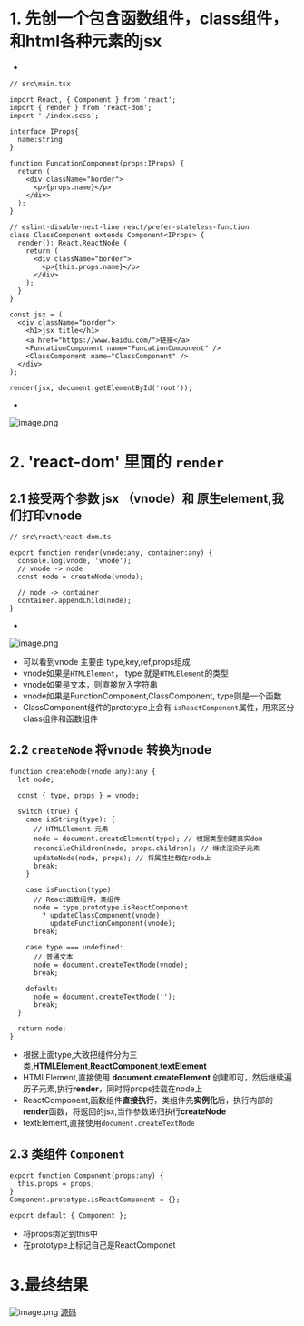 # 1. 先创一个包含函数组件，class组件，和html各种元素的jsx

+

```
// src\main.tsx

import React, { Component } from 'react';
import { render } from 'react-dom';
import './index.scss';

interface IProps{
  name:string
}

function FuncationComponent(props:IProps) {
  return (
    <div className="border">
      <p>{props.name}</p>
    </div>
  );
}

// eslint-disable-next-line react/prefer-stateless-function
class ClassComponent extends Component<IProps> {
  render(): React.ReactNode {
    return (
      <div className="border">
        <p>{this.props.name}</p>
      </div>
    );
  }
}

const jsx = (
  <div className="border">
    <h1>jsx title</h1>
    <a href="https://www.baidu.com/">链接</a>
    <FuncationComponent name="FuncationComponent" />
    <ClassComponent name="ClassComponent" />
  </div>
);

render(jsx, document.getElementById('root'));
```

+
![image.png](https://upload-images.jianshu.io/upload_images/25820166-c5aa2c54a7df34c0.png?imageMogr2/auto-orient/strip%7CimageView2/2/w/1240)

# 2. 'react-dom' 里面的 `render`

## 2.1 接受两个参数 jsx （vnode）和 原生element,我们打印vnode

```
// src\react\react-dom.ts

export function render(vnode:any, container:any) {
  console.log(vnode, 'vnode');
  // vnode -> node
  const node = createNode(vnode);

  // node -> container
  container.appendChild(node);
}
```

+
![image.png](https://upload-images.jianshu.io/upload_images/25820166-7d52b361a8cc9abd.png?imageMogr2/auto-orient/strip%7CimageView2/2/w/1240)

+ 可以看到vnode 主要由 type,key,ref,props组成
+ vnode如果是`HTMLElement`， type 就是`HTMLElement`的类型
+ vnode如果是文本，则直接放入字符串
+ vnode如果是FunctionComponent,ClassComponent, type则是一个函数
+ ClassComponent组件的prototype上会有 `isReactComponent`属性，用来区分class组件和函数组件

## 2.2 `createNode` 将vnode 转换为node

```
function createNode(vnode:any):any {
  let node;

  const { type, props } = vnode;

  switch (true) {
    case isString(type): {
      // HTMLElement 元素
      node = document.createElement(type); // 根据类型创建真实dom
      reconcileChildren(node, props.children); // 继续渲染子元素
      updateNode(node, props); // 将属性挂载在node上
      break;
    }

    case isFunction(type):
      // React函数组件，类组件
      node = type.prototype.isReactComponent
        ? updateClassComponent(vnode)
        : updateFunctionComponent(vnode);
      break;

    case type === undefined:
      // 普通文本
      node = document.createTextNode(vnode);
      break;

    default:
      node = document.createTextNode('');
      break;
  }

  return node;
}
```

+ 根据上面type,大致把组件分为三类,**HTMLElement**,**ReactComponent**,**textElement**
+ HTMLElement,直接使用 **document.createElement** 创建即可，然后继续遍历子元素,执行**render**，同时将props挂载在node上
+ ReactComponent,函数组件**直接执行**，类组件先**实例化**后，执行内部的**render**函数，将返回的jsx,当作参数递归执行**createNode**
+ textElement,直接使用`document.createTextNode`

## 2.3 类组件 `Component`

```
export function Component(props:any) {
  this.props = props;
}
Component.prototype.isReactComponent = {};

export default { Component };
```

+ 将props绑定到this中
+ 在prototype上标记自己是ReactComponet

# 3.最终结果

![image.png](https://upload-images.jianshu.io/upload_images/25820166-8cfaebb16caa00be.png?imageMogr2/auto-orient/strip%7CimageView2/2/w/1240)
[源码](https://github.com/shenqil/react-learn/tree/react%E6%BA%90%E7%A0%81%E5%88%9D%E6%8E%A2)
